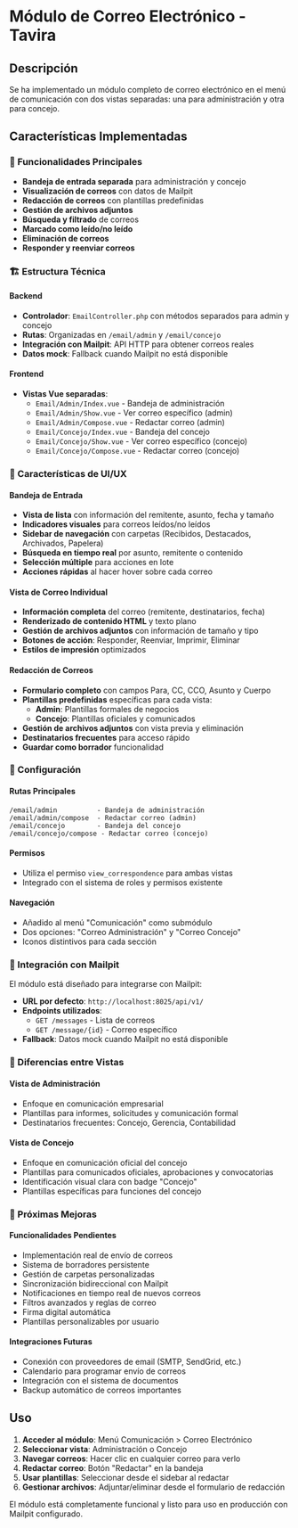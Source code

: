 # Módulo de Correo Electrónico - Tavira

## Descripción
Se ha implementado un módulo completo de correo electrónico en el menú de comunicación con dos vistas separadas: una para administración y otra para concejo.

## Características Implementadas

### 📧 Funcionalidades Principales
- **Bandeja de entrada separada** para administración y concejo
- **Visualización de correos** con datos de Mailpit
- **Redacción de correos** con plantillas predefinidas
- **Gestión de archivos adjuntos**
- **Búsqueda y filtrado** de correos
- **Marcado como leído/no leído**
- **Eliminación de correos**
- **Responder y reenviar correos**

### 🏗️ Estructura Técnica

#### Backend
- **Controlador**: `EmailController.php` con métodos separados para admin y concejo
- **Rutas**: Organizadas en `/email/admin` y `/email/concejo`
- **Integración con Mailpit**: API HTTP para obtener correos reales
- **Datos mock**: Fallback cuando Mailpit no está disponible

#### Frontend
- **Vistas Vue separadas**:
  - `Email/Admin/Index.vue` - Bandeja de administración
  - `Email/Admin/Show.vue` - Ver correo específico (admin)
  - `Email/Admin/Compose.vue` - Redactar correo (admin)
  - `Email/Concejo/Index.vue` - Bandeja del concejo
  - `Email/Concejo/Show.vue` - Ver correo específico (concejo)
  - `Email/Concejo/Compose.vue` - Redactar correo (concejo)

### 🎨 Características de UI/UX

#### Bandeja de Entrada
- **Vista de lista** con información del remitente, asunto, fecha y tamaño
- **Indicadores visuales** para correos leídos/no leídos
- **Sidebar de navegación** con carpetas (Recibidos, Destacados, Archivados, Papelera)
- **Búsqueda en tiempo real** por asunto, remitente o contenido
- **Selección múltiple** para acciones en lote
- **Acciones rápidas** al hacer hover sobre cada correo

#### Vista de Correo Individual
- **Información completa** del correo (remitente, destinatarios, fecha)
- **Renderizado de contenido HTML** y texto plano
- **Gestión de archivos adjuntos** con información de tamaño y tipo
- **Botones de acción**: Responder, Reenviar, Imprimir, Eliminar
- **Estilos de impresión** optimizados

#### Redacción de Correos
- **Formulario completo** con campos Para, CC, CCO, Asunto y Cuerpo
- **Plantillas predefinidas** específicas para cada vista:
  - **Admin**: Plantillas formales de negocios
  - **Concejo**: Plantillas oficiales y comunicados
- **Gestión de archivos adjuntos** con vista previa y eliminación
- **Destinatarios frecuentes** para acceso rápido
- **Guardar como borrador** funcionalidad

### 🔧 Configuración

#### Rutas Principales
```
/email/admin          - Bandeja de administración
/email/admin/compose  - Redactar correo (admin)
/email/concejo        - Bandeja del concejo
/email/concejo/compose - Redactar correo (concejo)
```

#### Permisos
- Utiliza el permiso `view_correspondence` para ambas vistas
- Integrado con el sistema de roles y permisos existente

#### Navegación
- Añadido al menú "Comunicación" como submódulo
- Dos opciones: "Correo Administración" y "Correo Concejo"
- Iconos distintivos para cada sección

### 🔌 Integración con Mailpit

El módulo está diseñado para integrarse con Mailpit:
- **URL por defecto**: `http://localhost:8025/api/v1/`
- **Endpoints utilizados**:
  - `GET /messages` - Lista de correos
  - `GET /message/{id}` - Correo específico
- **Fallback**: Datos mock cuando Mailpit no está disponible

### 🎯 Diferencias entre Vistas

#### Vista de Administración
- Enfoque en comunicación empresarial
- Plantillas para informes, solicitudes y comunicación formal
- Destinatarios frecuentes: Concejo, Gerencia, Contabilidad

#### Vista de Concejo
- Enfoque en comunicación oficial del concejo
- Plantillas para comunicados oficiales, aprobaciones y convocatorias
- Identificación visual clara con badge "Concejo"
- Plantillas específicas para funciones del concejo

### 📝 Próximas Mejoras

#### Funcionalidades Pendientes
- Implementación real de envío de correos
- Sistema de borradores persistente
- Gestión de carpetas personalizadas
- Sincronización bidireccional con Mailpit
- Notificaciones en tiempo real de nuevos correos
- Filtros avanzados y reglas de correo
- Firma digital automática
- Plantillas personalizables por usuario

#### Integraciones Futuras
- Conexión con proveedores de email (SMTP, SendGrid, etc.)
- Calendario para programar envío de correos
- Integración con el sistema de documentos
- Backup automático de correos importantes

## Uso

1. **Acceder al módulo**: Menú Comunicación > Correo Electrónico
2. **Seleccionar vista**: Administración o Concejo
3. **Navegar correos**: Hacer clic en cualquier correo para verlo
4. **Redactar correo**: Botón "Redactar" en la bandeja
5. **Usar plantillas**: Seleccionar desde el sidebar al redactar
6. **Gestionar archivos**: Adjuntar/eliminar desde el formulario de redacción

El módulo está completamente funcional y listo para uso en producción con Mailpit configurado.